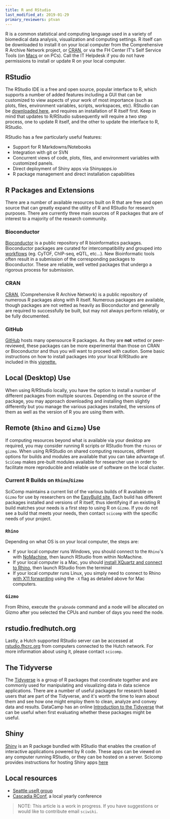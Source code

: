 ```yaml
---
title: R and RStudio
last_modified_at: 2019-01-29
primary_reviewers: ptvan
---
```

R is a common statistical and computing language used in a variety of biomedical data analysis, visualization and computing settings.  R itself can be downloaded to install it on your local computer from the Comprehensive R Archive Network project, or [CRAN](https://cran.r-project.org/), or via the FH Center IT's Self Service Tools (on [Macs](https://centernet.fredhutch.org/cn/u/center-it/help-desk/mac-support/jamf-pro.html) or on PCs).  Call the IT Helpdesk if you do not have permissions to install or update R on your local computer.  


## RStudio
The RStudio IDE is a free and open source, popular interface to R, which supports a number of added features including a GUI that can be customized to view aspects of your work of most importance (such as plots, files, environment variables, scripts, workspaces, etc). RStudio can be [downloaded here](https://www.rstudio.com/), and requires an installation of R itself first.  Keep in mind that updates to R/RStudio subsequently will require a two step process, one to update R itself, and the other to update the interface to R, RStudio.  

RStudio has a few particularly useful features:
- Support for R Markdowns/Notebooks
- Integration with git or SVN
- Concurrent views of code, plots, files, and environment variables with customized panels.  
- Direct deployment of Shiny apps via Shinyapps.io
- R package management and direct installation capabilities


## R Packages and Extensions
There are a number of available resources built on R that are free and open source that can greatly expand the utility of R and RStudio for research purposes.  There are currently three main sources of R packages that are of interest to a majority of the research community.  

### Bioconductor
[Bioconductor](https://bioconductor.org/) is a public repository of R bioinformatics packages. Bioconductor packages are curated for intercompatibility and grouped into [workflows](http://bioconductor.org/packages/3.7/workflows/) (eg. CyTOF, ChIP-seq, eQTL, etc...). New Bioinformatic tools often result in a submission of the corresponding packages to Bioconductor.  These are reliable, well vetted packages that undergo a rigorous process for submission.  

### CRAN
[CRAN](https://cran.r-project.org), (Comprehensive R Archive Network) is a public repository of numerous R packages along with R itself. Numerous packages are available, though packages are not vetted as heavily as Bioconductor and generally are required to successfully be built, but may not always perform reliably, or be fully documented.  

### GitHub
[GitHub](https://github.com/trending/r) hosts many opensource R packages. As they are **not** vetted or peer-reviewed, these packages can be more experimental than those on CRAN or Bioconductor and thus you will want to proceed with caution. Some basic instructions on how to install packages into your local R/RStudio are included in this [vignette.](https://cran.r-project.org/web/packages/githubinstall/vignettes/githubinstall.html)


## Local (Desktop) Use
When using R/RStudio locally, you have the option to install a number of different packages from multiple sources.  Depending on the source of the package, you may approach downloading and installing them slightly differently but you manage the various packages installed, the versions of them as well as the version of R you are using them with.  


## Remote (`Rhino` and `Gizmo`) Use
If computing resources beyond what is available via your desktop are required, you may consider running R scripts or RStudio from the `rhinos` or `gizmo`.  When using R/RStudio on shared computing resources, different options for builds and modules are available that you can take advantage of.  `SciComp` makes pre-built modules available for researcher use in order to facilitate more reproducible and reliable use of software on the local cluster.  

### Current R Builds on `Rhino`/`Gizmo`
SciComp maintains a current list of the various builds of R available on `Gizmo` for use by researchers on the [EasyBuild site.](https://fredhutch.github.io/easybuild-life-sciences/)  Each build has different packages installed and versions of R itself, thus identifying if an existing R build matches your needs is a first step to using R on `Gizmo`.  If you do not see a build that meets your needs, then contact `scicomp` with the specific needs of your project.  


### `Rhino`
Depending on what OS is on your local computer, the steps are:
- If your local computer runs Windows, you should connect to the `Rhino`'s with [NoMachine](/computing/access_methods/#nomachine-nx-access-multi-os), then launch RStudio from within NoMachine.
- If your local computer is a Mac, you should [install XQuartz and connect to Rhino](/computing/access_methods/#xquartz-x11-mac-osx), then launch RStudio from the terminal
- If your local computer runs Linux, you simply need to connect to Rhino [with X11 forwarding](/computing/access_methods/#xquartz-x11-mac-osx) using the `-X` flag as detailed above for Mac computers.

### `Gizmo`
From Rhino, execute the `grabnode` command and a node will be allocated on Gizmo after you selected the CPUs and number of days you need the node.


## rstudio.fredhutch.org
Lastly, a Hutch supported RStudio server can be accessed at [rstudio.fhcrc.org](http://rstudio.fhcrc.org) from computers connected to the Hutch network. For more information about using it, please contact `scicomp`.





## The Tidyverse
The [Tidyverse](https://www.tidyverse.org/) is a group of R packages that coordinate together and are commonly used for manipulating and  visualizing data in data science applications.  There are a number of useful packages for research based users that are part of the Tidyverse, and it's worth the time to learn about them and see how one might employ them to clean, analyze and convey data and results.  DataCamp has an online [Introduction to the Tidyverse](https://www.datacamp.com/courses/introduction-to-the-tidyverse) that can be useful when first evaluating whether these packages might be useful.  

## Shiny
[Shiny](https://shiny.rstudio.com/) is an R package bundled with RStudio that enables the creation of interactive applications powered by R code. These apps can be viewed on any computer running RStudio, or they can be hosted on a server. Scicomp provides instructions for hosting Shiny apps [here](https://sciwiki.fredhutch.org/compdemos/shiny/)

## Local resources
- [Seattle useR group](http://www.meetup.com/Seattle-useR/)
- [Cascadia RConf](https://cascadiarconf.com/), a local yearly conference

>NOTE: This article is a work in progress. If you have suggestions or would like to contribute email `sciwiki`.  
